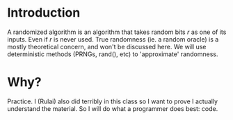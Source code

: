 # Introduction

A randomized algorithm is an algorithm that takes random bits *r* as one of its inputs. Even if *r* is never used. True randomness (ie. a random oracle) is a mostly theoretical concern, and won't be discussed here. We will use deterministic methods (PRNGs, rand(), etc) to 'approximate' randomness.

# Why?

Practice. I (Rulai) also did terribly in this class so I want to prove I actually understand the material. So I will do what a programmer does best: code.
